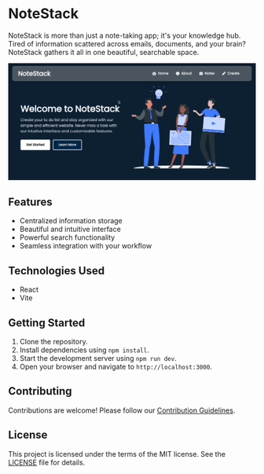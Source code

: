 # NoteStack

NoteStack is more than just a note-taking app; it's your knowledge hub. Tired of information scattered across emails, documents, and your brain? NoteStack gathers it all in one beautiful, searchable space.

<img src="https://github.com/ramo-dev/ramo-dev/blob/main/Notestack.png?raw=true">

## Features

- Centralized information storage
- Beautiful and intuitive interface
- Powerful search functionality
- Seamless integration with your workflow

## Technologies Used

- React
- Vite

## Getting Started

1. Clone the repository.
2. Install dependencies using `npm install`.
3. Start the development server using `npm run dev`.
4. Open your browser and navigate to `http://localhost:3000`.

## Contributing

Contributions are welcome! Please follow our [Contribution Guidelines](CONTRIBUTING.md).

## License

This project is licensed under the terms of the MIT license. See the [LICENSE](LICENSE) file for details.
